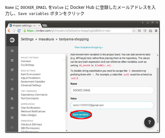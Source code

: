 `Name` に `DOCKER_EMAIL` を`Value` に Docker Hub に登録したメールアドレスを入力し、`Save variables` ボタンをクリック

![Save env](resources/circleci-save-env.jpg)
